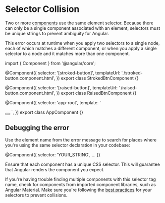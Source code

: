 # Selector Collision

<docs-video src="https://www.youtube.com/embed/z_3Z5mOm59I"/>

Two or more [components](guide/components) use the same element selector. Because there can only be a single component associated with an element, selectors must be unique strings to prevent ambiguity for Angular.

This error occurs at runtime when you apply two selectors to a single node, each of which matches a different component, or when you apply a single selector to a node and it matches more than one component.

<docs-code language="typescript">

import { Component } from '@angular/core';

@Component({
  selector: '[stroked-button]',
  templateUrl: './stroked-button.component.html',
})
export class StrokedBtnComponent {}

@Component({
  selector: '[raised-button]',
  templateUrl: './raised-button.component.html',
})
export class RaisedBtnComponent {}


@Component({
  selector: 'app-root',
  template: `
  <!-- This node has 2 selectors: stroked-button and raised-button, and both match a different component: StrokedBtnComponent, and RaisedBtnComponent , so NG0300 will be raised  -->
  <button stroked-button  raised-button></button>
  `,
})
export class AppComponent {}

</docs-code>

## Debugging the error

Use the element name from the error message to search for places where you're using the same selector declaration in your codebase:

<docs-code language="typescript">

@Component({
  selector: 'YOUR_STRING',
  …
})

</docs-code>

Ensure that each component has a unique CSS selector. This will guarantee that Angular renders the component you expect.

If you're having trouble finding multiple components with this selector tag name, check for components from imported component libraries, such as Angular Material. Make sure you're following the [best practices](style-guide#component-selectors) for your selectors to prevent collisions.
